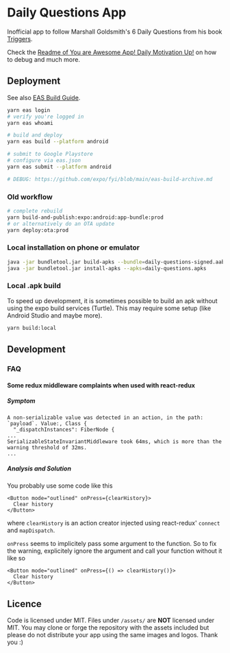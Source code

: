 # Daily Questions App

Inofficial app to follow Marshall Goldsmith's 6 Daily Questions from his book [Triggers](https://marshallgoldsmith.com/book-page-triggers/).

Check the [Readme of You are Awesome App! Daily Motivation Up!](https://github.com/proSingularity/you-are-awesome-app) on how to debug and much more.

## Deployment

See also [EAS Build Guide](https://docs.expo.dev/build/setup/).

```sh
yarn eas login
# verify you're logged in
yarn eas whoami

# build and deploy
yarn eas build --platform android

# submit to Google Playstore
# configure via eas.json
yarn eas submit --platform android

# DEBUG: https://github.com/expo/fyi/blob/main/eas-build-archive.md
```

### Old workflow

```sh
# complete rebuild
yarn build-and-publish:expo:android:app-bundle:prod
# or alternatively do an OTA update
yarn deploy:ota:prod
```

### Local installation on phone or emulator

```sh
java -jar bundletool.jar build-apks --bundle=daily-questions-signed.aab --output=daily-questions.apks --mode=universal
java -jar bundletool.jar install-apks --apks=daily-questions.apks
```

### Local .apk build

To speed up development, it is sometimes possible to build an apk without using the expo build services (Turtle). This may require some setup (like Android Studio and maybe more).

```sh
yarn build:local
```

## Development

### FAQ

#### Some redux middleware complaints when used with react-redux

##### Symptom

```log
A non-serializable value was detected in an action, in the path: `payload`. Value:, Class {
  "_dispatchInstances": FiberNode {
...
SerializableStateInvariantMiddleware took 64ms, which is more than the warning threshold of 32ms.
...
```

##### Analysis and Solution

You probably use some code like this

```tsx
<Button mode="outlined" onPress={clearHistory}>
  Clear history
</Button>
```

where `clearHistory` is an action creator injected using react-redux' `connect` and `mapDispatch`.

`onPress` seems to implicitely pass some argument to the function. So to fix the warning, explicitely ignore the argument and call your function without it like so

```tsx
<Button mode="outlined" onPress={() => clearHistory()}>
  Clear history
</Button>
```

## Licence

Code is licensed under MIT. Files under `/assets/` are **NOT** licensed under MIT. You may clone or forge the repository with the assets included but please do not distribute your app using the same images and logos. Thank you :)

